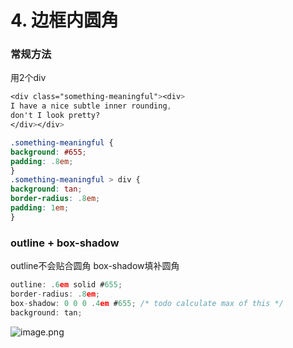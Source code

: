 # 4. 边框内圆角

### 常规方法
用2个div
```css
<div class="something-meaningful"><div>
I have a nice subtle inner rounding,
don't I look pretty?
</div></div>

.something-meaningful {
background: #655;
padding: .8em;
}
.something-meaningful > div {
background: tan;
border-radius: .8em;
padding: 1em;
}
```
### outline + box-shadow
outline不会贴合圆角
box-shadow填补圆角
```javascript
outline: .6em solid #655;
border-radius: .8em;
box-shadow: 0 0 0 .4em #655; /* todo calculate max of this */
background: tan;
```
![image.png](https://cdn.nlark.com/yuque/0/2020/png/1753813/1599114890008-a9f82583-0868-43c2-8436-04c5331c85bb.png#align=left&display=inline&height=121&margin=%5Bobject%20Object%5D&name=image.png&originHeight=127&originWidth=215&size=3901&status=done&style=none&width=204)
